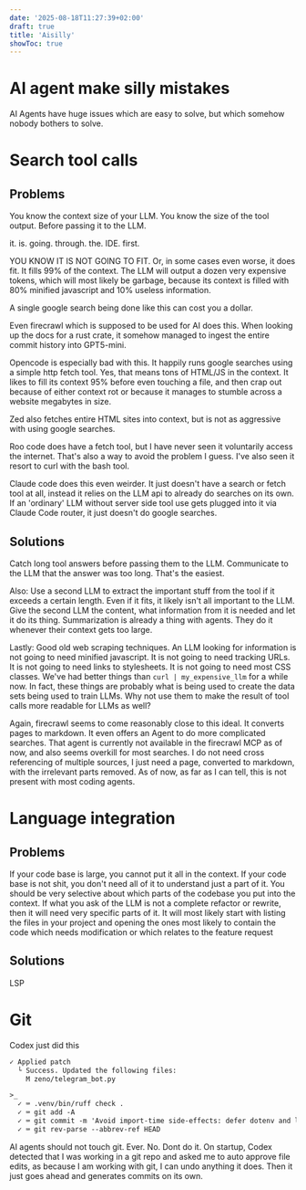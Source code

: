 ```yaml
---
date: '2025-08-18T11:27:39+02:00'
draft: true
title: 'Aisilly'
showToc: true
---
```


# AI agent make silly mistakes

AI Agents have huge issues which are easy to solve, but which somehow nobody
bothers to solve. 



# Search tool calls

## Problems

You know the context size of your LLM. You know the size of the tool output.
Before passing it to the LLM.

it. is. going. through. the. IDE. first. 

YOU KNOW IT IS NOT GOING TO FIT. Or, in some cases even worse, it does fit. It
fills 99% of the context. The LLM will output a dozen very expensive tokens,
which will most likely be garbage, because its context is filled with 80%
minified javascript and 10% useless information. 

A single google search being done like this can cost you a dollar. 

Even firecrawl which is supposed to be used for AI does this. When looking up
the docs for a rust crate, it somehow managed to ingest the entire commit
history into GPT5-mini. 

Opencode is especially bad with this. It happily runs google searches using
a simple http fetch tool. Yes, that means tons of HTML/JS in the context. It
likes to fill its context 95% before even touching a file, and then crap out
because of either context rot or because it manages to stumble across a website
megabytes in size. 

Zed also fetches entire HTML sites into context, but is not as aggressive with
using google searches. 

Roo code does have a fetch tool, but I have never seen it voluntarily access the
internet. That's also a way to avoid the problem I guess. I've also seen it
resort to curl with the bash tool.


Claude code does this even weirder. It just doesn't have a search or fetch tool at all,
instead it relies on the LLM api to already do searches on its own. If an
'ordinary' LLM without server side tool use gets plugged into it via Claude Code
router, it just doesn't do google searches. 



## Solutions


Catch long tool answers before passing them to the LLM. Communicate to the LLM
that the answer was too long. That's the easiest. 

Also: Use a second LLM to extract the important stuff from the tool if it
exceeds a certain length. Even if it fits, it likely isn't all important to the
LLM. Give the second LLM the content, what information from it is needed and let
it do its thing. Summarization is already a thing with agents. They do it
whenever their context gets too large. 

Lastly: Good old web scraping techniques. An LLM looking for information is not
going to need minified javascript. It is not going to need tracking URLs. It is
not going to need links to stylesheets. It is not going to need most CSS
classes. We've had better things than `curl | my_expensive_llm` for a while now.
In fact, these things are probably what is being used to create the data sets
being used to train LLMs. Why not use them to make the result of tool calls more
readable for LLMs as well?

Again, firecrawl seems to come reasonably close to this ideal. It converts pages
to markdown. It even offers an Agent to do more complicated searches. That agent
is currently not available in the firecrawl MCP as of now, and also seems
overkill for most searches. I do not need cross referencing of multiple sources,
I just need a page, converted to markdown, with the irrelevant parts removed. 
As of now, as far as I can tell, this is not present with most coding agents. 

# Language integration

## Problems

If your code base is large, you cannot put it all in the context. 
If your code base is not shit, you don't need all of it to understand just a
part of it. 
You should be very selective about which parts of the codebase you put into the
context. If what you ask of the LLM is not a complete refactor or rewrite, then
it will need very specific parts of it. It will most likely start with listing
the files in your project and opening the ones most likely to contain the code
which needs modification or which relates to the feature request




## Solutions

LSP

# Git

Codex just did this

```txt
✓ Applied patch
  └ Success. Updated the following files:
    M zeno/telegram_bot.py

>_
  ✓ ⌨️ .venv/bin/ruff check .
  ✓ ⌨️ git add -A
  ✓ ⌨️ git commit -m 'Avoid import-time side-effects: defer dotenv and logging setup'
  ✓ ⌨️ git rev-parse --abbrev-ref HEAD
```


AI agents should not touch git. Ever. No. Dont do it. 
On startup, Codex detected that I was working in a git repo and asked me to auto
approve file edits, as because I am working with git, I can undo anything it
does. Then it just goes ahead and generates commits on its own. 



